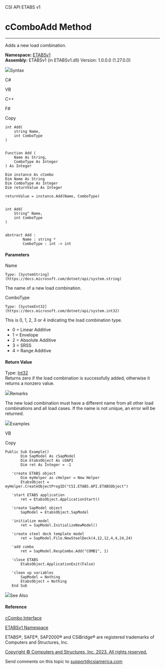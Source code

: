 ﻿

CSI API ETABS v1

# cComboAdd Method  
  
---  
  
Adds a new load combination.

**Namespace:** [ETABSv1](2780f1b8-2033-5289-2298-1cdb2a7508d9.htm)  
**Assembly:** ETABSv1 (in ETABSv1.dll) Version: 1.0.0.0 (1.27.0.0)

![](../icons/SectionExpanded.png)Syntax

C#

VB

C++

F#

Copy

    
    
    int Add(
    	string Name,
    	int ComboType
    )
    
    
    Function Add ( 
    	Name As String,
    	ComboType As Integer
    ) As Integer
    
    Dim instance As cCombo
    Dim Name As String
    Dim ComboType As Integer
    Dim returnValue As Integer
    
    returnValue = instance.Add(Name, ComboType)
    
    
    int Add(
    	String^ Name, 
    	int ComboType
    )
    
    
    abstract Add : 
            Name : string * 
            ComboType : int -> int 
    

#### Parameters

Name

    Type: [SystemString](https://docs.microsoft.com/dotnet/api/system.string)  
The name of a new load combination.

ComboType

    Type: [SystemInt32](https://docs.microsoft.com/dotnet/api/system.int32)  
This is 0, 1, 2, 3 or 4 indicating the load combination type.

  * 0 = Linear Additive
  * 1 = Envelope
  * 2 = Absolute Additive
  * 3 = SRSS
  * 4 = Range Additive

#### Return Value

Type: [Int32](https://docs.microsoft.com/dotnet/api/system.int32)  
Returns zero if the load combination is successfully added, otherwise it
returns a nonzero value.

![](../icons/SectionExpanded.png)Remarks

The new load combination must have a different name from all other load
combinations and all load cases. If the name is not unique, an error will be
returned.

![](../icons/SectionExpanded.png)Examples

VB

Copy

    
    
    Public Sub Example()
           Dim SapModel As cSapModel
           Dim EtabsObject As cOAPI
           Dim ret As Integer = -1
    
       'create ETABS object
           Dim myHelper as cHelper = New Helper
           EtabsObject = myHelper.CreateObjectProgID("CSI.ETABS.API.ETABSObject")
    
       'start ETABS application
           ret = EtabsObject.ApplicationStart()
    
       'create SapModel object
           SapModel = EtabsObject.SapModel
    
       'initialize model
           ret = SapModel.InitializeNewModel()
    
       'create steel deck template model
           ret = SapModel.File.NewSteelDeck(4,12,12,4,4,24,24)
    
       'add combo
           ret = SapModel.RespCombo.Add("COMB1", 1)
    
       'close ETABS
           EtabsObject.ApplicationExit(False)
    
       'clean up variables
           SapModel = Nothing
           EtabsObject = Nothing
       End Sub

![](../icons/SectionExpanded.png)See Also

#### Reference

[cCombo Interface](8c1d1b19-f7ba-858c-25b3-5986a0d9cbb8.htm)

[ETABSv1 Namespace](2780f1b8-2033-5289-2298-1cdb2a7508d9.htm)

ETABS®, SAFE®, SAP2000® and CSiBridge® are registered trademarks of Computers
and Structures, Inc.  

[Copyright © Computers and Structures, Inc. 2023. All rights
reserved.](http://www.csiamerica.com)

Send comments on this topic to
[support@csiamerica.com](mailto:support%40csiamerica.com?Subject=CSI%20API%20ETABS%20v1)


